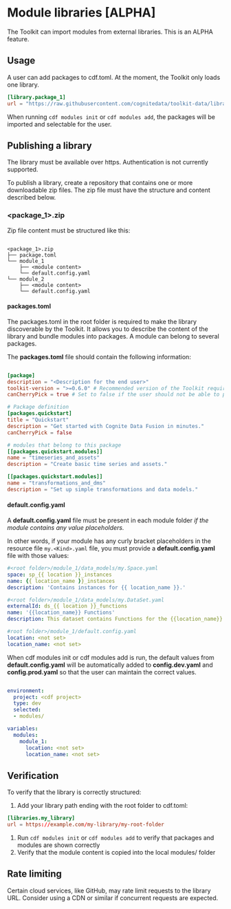 # Module libraries [ALPHA]

The Toolkit can import modules from external libraries. This is an ALPHA feature.

## Usage

A user can add packages to cdf.toml. At the moment, the Toolkit only loads one library.

```toml
[library.package_1]
url = "https://raw.githubusercontent.com/cognitedata/toolkit-data/librarian/builtins.zip"

```

When running `cdf modules init` or `cdf modules add`, the packages will be imported and selectable for the user.

## Publishing a library

The library must be available over https. Authentication is not currently supported.

To publish a library, create a repository that contains one or more downloadable zip files.
The zip file must have the structure and content described below.

### <package_1>.zip

Zip file content must be structured like this:

```shell

<package_1>.zip
├── package.toml
└── module_1
    ├── <module content>
    └── default.config.yaml
└── module_2
    ├── <module content>
    └── default.config.yaml
```

#### packages.toml

The packages.toml in the root folder is required to make the library discoverable by the Toolkit. It allows you to describe
the content of the library and bundle modules into packages. A module can belong to several packages.

The **packages.toml** file should contain the following information:

```toml

[package]
description = "<Description for the end user>"
toolkit-version = ">=0.6.0" # Recommended version of the Toolkit required to use this library
canCherryPick = true # Set to false if the user should not be able to pick individual modules in this package

# Package definition
[packages.quickstart]
title = "Quickstart"
description = "Get started with Cognite Data Fusion in minutes."
canCherryPick = false

# modules that belong to this package
[[packages.quickstart.modules]]
name = "timeseries_and_assets"
description = "Create basic time series and assets."

[[packages.quickstart.modules]]
name = "transformations_and_dms"
description = "Set up simple transformations and data models."
```

#### default.config.yaml

A **default.config.yaml** file must be present in each module folder *if the module contains any value placeholders.*

In other words, if your module has any curly bracket placeholders in the resource file `my.<Kind>.yaml` file,
you must provide a **default.config.yaml** file with those values:

```yaml
#<root folder>/module_1/data_models/my.Space.yaml
space: sp_{{ location }}_instances
name: {{ location_name }}_instances
description: 'Contains instances for {{ location_name }}.'

#<root folder>/module_1/data_models/my.DataSet.yaml
externalId: ds_{{ location }}_functions
name: '{{location_name}} Functions'
description: This dataset contains Functions for the {{location_name}}.

#root folder>/module_1/default.config.yaml
location: <not set>
location_name: <not set>
```

When cdf modules init or cdf modules add is run, the default values from **default.config.yaml** will be automatically
added to **config.dev.yaml** and **config.prod.yaml** so that the user can maintain the correct values.

```yaml

environment:
  project: <cdf project>
  type: dev
  selected:
  - modules/

variables:
  modules:
    module_1:
      location: <not set>
      location_name: <not set>
```

## Verification

To verify that the library is correctly structured:

1. Add your library path ending with the root folder to cdf.toml:

```toml
[libraries.my_library]
url = https://example.com/my-library/my-root-folder
```

1. Run `cdf modules init` or `cdf modules add` to verify that packages and modules are shown correctly
1. Verify that the module content is copied into the local modules/ folder

## Rate limiting

Certain cloud services, like GitHub, may rate limit requests to the library URL. Consider using a CDN or
similar if concurrent requests are expected.
